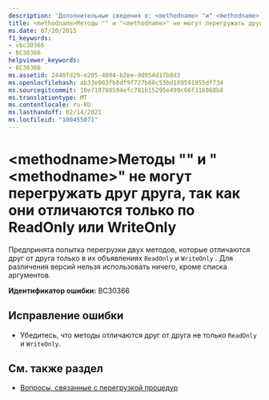```yaml
---
description: 'Дополнительные сведения о: <methodname> "и" <methodname> "не могут перегружать каждый из них, так как они отличаются модификатором" ReadOnly "или" WriteOnly "'
title: <methodname>Методы "" и "<methodname>" не могут перегружать друг друга, так как они отличаются только по ReadOnly или WriteOnly
ms.date: 07/20/2015
f1_keywords:
- vbc30366
- BC30366
helpviewer_keywords:
- BC30366
ms.assetid: 2440fd29-e205-4004-b2ee-9d954d17b8d3
ms.openlocfilehash: ab33e003fb8df9f727b60c53bd109591955df734
ms.sourcegitcommit: 10e719780594efc781b15295e499c66f316068b8
ms.translationtype: MT
ms.contentlocale: ru-RU
ms.lasthandoff: 02/14/2021
ms.locfileid: "100455071"
---
```

# <a name="methodname-and-methodname-cannot-overload-each-because-they-differ-by-readonly-or-writeonly"></a>\<methodname>Методы "" и "\<methodname>" не могут перегружать друг друга, так как они отличаются только по ReadOnly или WriteOnly

Предпринята попытка перегрузки двух методов, которые отличаются друг от друга только в их объявлениях `ReadOnly` и `WriteOnly` . Для различения версий нельзя использовать ничего, кроме списка аргументов.  
  
 **Идентификатор ошибки:** BC30366  
  
## <a name="to-correct-this-error"></a>Исправление ошибки  
  
- Убедитесь, что методы отличаются друг от друга не только `ReadOnly` и `WriteOnly`.  
  
## <a name="see-also"></a>См. также раздел

- [Вопросы, связанные с перегрузкой процедур](../programming-guide/language-features/procedures/considerations-in-overloading-procedures.md)
